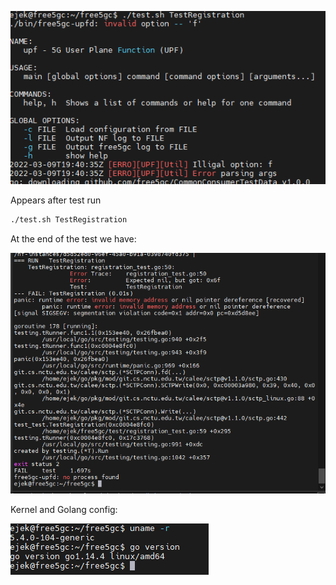 ![](1.png)

Appears after test run

```sh
./test.sh TestRegistration
```

At the end of the test we have:

![](2.png)

Kernel and Golang config:

![](3.png)

